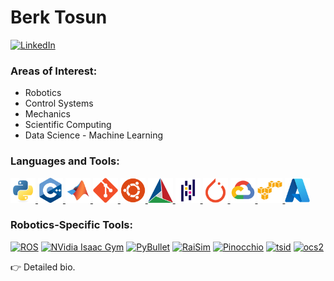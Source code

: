 # Berk Tosun

[![LinkedIn](https://img.shields.io/badge/LinkedIn-%230077B5.svg?&style=flat-square&logo=linkedin&logoColor=white)](https://linkedin.com/in/berk-tosun)

### Areas of Interest:
* Robotics
* Control Systems
* Mechanics
* Scientific Computing
* Data Science - Machine Learning

<h3 align="left">Languages and Tools:</h3>
<p align="left">
<a href="https://www.python.org" target="_blank"> <img src="https://raw.githubusercontent.com/devicons/devicon/master/icons/python/python-original.svg" alt="python" width="40" height="40"/> </a>
<a href="https://www.isocpp.org" target="_blank"> <img src="https://raw.githubusercontent.com/devicons/devicon/master/icons/cplusplus/cplusplus-original.svg" alt="cpp" width="40" height="40"/> </a>
<a href="https://www.mathworks.com/products/matlab.html" target="_blank"> <img src="https://raw.githubusercontent.com/devicons/devicon/master/icons/matlab/matlab-original.svg" alt="cpp" width="40" height="40"/> </a>
<a href="https://www.git-scm.com/" target="_blank"> <img src="https://raw.githubusercontent.com/devicons/devicon/master/icons/git/git-original.svg" alt="git" width="40" height="40"/> </a>
<a href="https://www.ubuntu.com" target="_blank"> <img src="https://raw.githubusercontent.com/devicons/devicon/master/icons/ubuntu/ubuntu-plain.svg" alt="ubuntu" width="40" height="40"/> </a>
<a href="https://www.cmake.org" target="_blank"> <img src="https://raw.githubusercontent.com/devicons/devicon/master/icons/cmake/cmake-original.svg" alt="ubuntu" width="40" height="40"/> </a>
<a href="https://pandas.pydata.org" target="_blank"> <img src="https://raw.githubusercontent.com/devicons/devicon/master/icons/pandas/pandas-original.svg" alt="pandas" width="40" height="40"/> </a>
<a href="https://pytorch.org" target="_blank"> <img src="https://raw.githubusercontent.com/devicons/devicon/master/icons/pytorch/pytorch-original.svg" alt="pytorch" width="40" height="40"/> </a>
<a href="https://cloud.google.com" target="_blank"> <img src="https://raw.githubusercontent.com/devicons/devicon/master/icons/googlecloud/googlecloud-original.svg" alt="googlecloud" width="40" height="40"/> </a>
<a href="https://aws.amazon.com" target="_blank"> <img src="https://raw.githubusercontent.com/devicons/devicon/master/icons/amazonwebservices/amazonwebservices-original.svg" alt="aws" width="40" height="40"/> </a>
<a href="https://azure.microsoft.com" target="_blank"> <img src="https://raw.githubusercontent.com/devicons/devicon/master/icons/azure/azure-original.svg" alt="azure" width="40" height="40"/> </a>
</p>

### Robotics-Specific Tools:
<p align="left">
<a href="https://www.ros.org"><img alt="ROS" src="https://img.shields.io/badge/ROS-ROS-red"></a>
<a href="https://developer.nvidia.com/isaac-gym"><img alt="NVidia Isaac Gym" src="https://img.shields.io/badge/GPU%20Simulation-Nvidia%20Isaac%20Gym-brightgreen"></a>
<a href="https://pybullet.org"><img alt="PyBullet" src="https://img.shields.io/badge/Simulation-PyBullet-brightgreen"></a>
<a href="https://raisim.com"><img alt="RaiSim" src="https://img.shields.io/badge/Simulation-RaiSim-brightgreen"></a>
<a href="https://github.com/stack-of-tasks/pinocchio"><img alt="Pinocchio" src="https://img.shields.io/badge/Rigid%20Body%20Dynamics-Pinocchio-blue"></a>
<a href="https://github.com/stack-of-tasks/tsid"><img alt="tsid" src="https://img.shields.io/badge/Optimal%20Control-TSID-yellow"></a>
<a href="https://github.com/leggedrobotics/ocs2"><img alt="ocs2" src="https://img.shields.io/badge/Optimal%20Control-ocs2-yellow"></a>
</p>



👉 Detailed bio.
